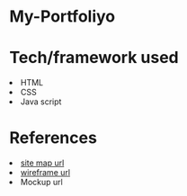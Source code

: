 # My-Portfoliyo
<h1> Tech/framework used </h1>
<ui>
   <li> HTML </li>
   <li> CSS </li>
   <li> Java script </li>
</ui>

<h1> References </h1>
<ui>
   <li><a href src=" https://www.gloomaps.com/e3md3f3V7k" target="_blank"> site map url </a></li>
   <li><a href src=" https://https://wireframe.cc/hRcV7S" target="_blank"> wireframe url </a></li>
   <li> Mockup url </li>
</ui>
